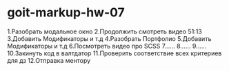 # goit-markup-hw-07

1.Разобрать модальное окно
2.Продолжить смотреть видео 51:13
3.Добавить Модификаторы и т.д
4.Разобрать Портфолио
5.Добавить Модификаторы и т.д
6.Посмотреть видео про SCSS
7......
8......
9......
10.Закинуть код в валтдатор
11.Проверить соответствие всех критериев для дз
12.Отправка ментору